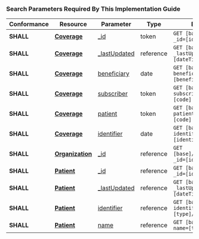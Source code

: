 <h3>Search Parameters Required By This Implementation Guide</h3>
<table class="grid">
<thead>
			<tr>
				<th>Conformance</th>
                <th>Resource</th>
				<th>Parameter</th>
				<th>Type</th>
				<th>Example</th>
			</tr>
</thead>
<tbody>
<tr>
				<td>
					<strong>SHALL</strong>
				</td>
                <td>
					<strong><a href="http://hl7.org/fhir/R4/coverage.html">Coverage</a></strong>
				</td>
				<td>
					<a href="http://hl7.org/fhir/R4/search.html#id">_id</a>
				</td>
				<td>token</td>
				<td>
					<code class="highlighter-rouge">GET [base]/Coverage?_id=[id]</code>
				</td>
			</tr>
			<tr>
				<td>
					<strong>SHALL</strong>
				</td>
                <td>
					<strong><a href="http://hl7.org/fhir/R4/coverage.html">Coverage</a></strong>
				</td>
				<td>
					<a href="http://hl7.org/fhir/R4/search.html#lastUpdated">_lastUpdated</a>
				</td>
				<td>reference</td>
				<td>
					<code class="highlighter-rouge">GET [base]/Coverage?_lastUpdated=[dateTime]</code>
				</td>
			</tr>
			<tr>
				<td>
					<strong>SHALL</strong>
				</td>
                <td>
					<strong><a href="http://hl7.org/fhir/R4/coverage.html">Coverage</a></strong>
				</td>
				<td>
					<a href="http://hl7.org/fhir/R4/coverage.html#search">beneficiary</a>
				</td>
				<td>date</td>
				<td>
					<code class="highlighter-rouge">GET [base]/Coverage?beneficiary=[beneficiary]</code>
				</td>
			</tr>
			<tr>
				<td>
					<strong>SHALL</strong>
				</td>
                <td>
					<strong><a href="http://hl7.org/fhir/R4/coverage.html">Coverage</a></strong>
				</td>
				<td>
					<a href="http://hl7.org/fhir/R4/coverage.html#search">subscriber</a>
				</td>
				<td>token</td>
				<td>
					<code class="highlighter-rouge">GET [base]/Coverage?subscriber=[system]|[code]</code>
				</td>
			</tr>
			<tr>
				<td>
					<strong>SHALL</strong>
				</td>
                <td>
					<strong><a href="http://hl7.org/fhir/R4/coverage.html">Coverage</a></strong>
				</td>
				<td>
					<a href="http://hl7.org/fhir/R4/coverage.html#search">patient</a>
				</td>
				<td>token</td>
				<td>
					<code class="highlighter-rouge">GET [base]/Coverage?patient=[system]|[code]</code>
				</td>
			</tr>
			<tr>
				<td>
					<strong>SHALL</strong>
				</td>
                <td>
					<strong><a href="http://hl7.org/fhir/R4/coverage.html">Coverage</a></strong>
				</td>
				<td>
					<a href="http://hl7.org/fhir/R4/coverage.html#search">identifier</a>
				</td>
				<td>date</td>
				<td>
					<code class="highlighter-rouge">GET [base]/Coverage?identifier=[identifier]</code>
				</td>
			</tr>
            <tr>
				<td>
					<strong>SHALL</strong>
				</td>
                <td>
					<strong><a href="http://hl7.org/fhir/R4/organization.html">Organization</a></strong>
				</td>
				<td>
					<a href="http://hl7.org/fhir/R4/search.html#id">_id</a>
				</td>
				<td>reference</td>
				<td>
					<code class="highlighter-rouge">GET [base]/Organization?_id=[id]</code>
				</td>
			</tr>
            <tr>
				<td>
					<strong>SHALL</strong>
				</td>
                <td>
					<strong><a href="http://hl7.org/fhir/R4/patient.html">Patient</a></strong>
				</td>
				<td>
					<a href="http://hl7.org/fhir/R4/search.html#id">_id</a>
				</td>
				<td>reference</td>
				<td>
					<code class="highlighter-rouge">GET [base]/Patient?_id=[id]</code>
				</td>
			</tr>
			<tr>
				<td>
					<strong>SHALL</strong>
				</td>
                <td>
					<strong><a href="http://hl7.org/fhir/R4/patient.html">Patient</a></strong>
				</td>
				<td>
					<a href="http://hl7.org/fhir/R4/search.html#lastUpdated">_lastUpdated</a>
				</td>
				<td>reference</td>
				<td>
					<code class="highlighter-rouge">GET [base]/Patient?_lastUpdated=[dateTime]</code>
				</td>
			</tr>
			<tr>
				<td>
					<strong>SHALL</strong>
				</td>
                <td>
					<strong><a href="http://hl7.org/fhir/R4/patient.html">Patient</a></strong>
				</td>
				<td>
					<a href="http://hl7.org/fhir/R4/patient.html#search">identifier</a>
				</td>
				<td>reference</td>
				<td>
					<code class="highlighter-rouge">GET [base]/Patient?identifier=[type]/[id]</code>
				</td>
			</tr>
			<tr>
				<td>
					<strong>SHALL</strong>
				</td>
                <td>
					<strong><a href="http://hl7.org/fhir/R4/patient.html">Patient</a></strong>
				</td>
				<td>
					<a href="http://hl7.org/fhir/R4/patient.html#search">name</a>
				</td>
				<td>reference</td>
				<td>
					<code class="highlighter-rouge">GET [base]/Patient?name=[type]/[id]</code>
				</td>
			</tr>


</tbody>
</table>
